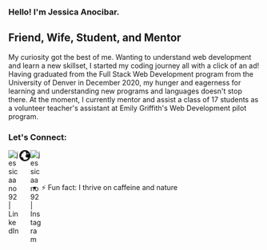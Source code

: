 ### Hello! I'm Jessica Anocibar.

## Friend, Wife, Student, and Mentor

My curiosity got the best of me. Wanting to understand web development and learn a new skillset, I started my coding journey all with a click of an ad! Having graduated from the Full Stack Web Development program from the University of Denver in December 2020, my hunger and eagerness for learning and understanding new programs and languages doesn't stop there. At the moment, I currently mentor and assist a class of 17 students as a volunteer teacher's assistant at Emily Griffith's Web Development pilot program.

### Let's Connect:
[<img align="left" alt="jessicaano92 | LinkedIn" width="22px" src="https://cdn.jsdelivr.net/npm/simple-icons@v3/icons/linkedin.svg" />][linkedin]
[<img align="left" alt="jessicaano92" width="22px" src="https://raw.githubusercontent.com/iconic/open-iconic/master/svg/globe.svg">][website]
[<img align="left" alt="jessicaano92 | Instagram" width="22px" src="https://cdn.jsdelivr.net/npm/simple-icons@v3/icons/instagram.svg">][instagram]

<br />
<br />
<br />


- ⚡ Fun fact: I thrive on caffeine and nature

<br />


[linkedin]: https://www.linkedin.com/in/jessica-anocibar/
[website]: https://jessica-anocibar-portfolio.netlify.app/
[instagram]: https://www.instagram.com/jessica.anocibar/
